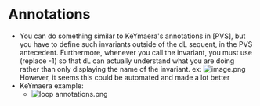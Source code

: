 Annotations
===========
- You can do something similar to KeYmaera's annotations in [PVS], but you have to define such invariants outside of the dL sequent, in the PVS antecedent. Furthermore, whenever you call the invariant, you must use (replace -1) so that dL can actually understand what you are doing rather than only displaying the name of the invariant.
  ex: ![image.png](~/.nb/nasa/assets/image_1689633497025_0.png)
  However, it seems this could be automated and made a lot better
- KeYmaera example:
	- ![loop annotations.png](~/.nb/nasa/assets/loop_annotations_1689697874391_0.png)
